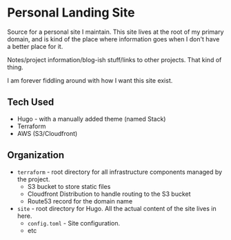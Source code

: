 # Personal Landing Site

Source for a personal site I maintain. 
This site lives at the root of my primary domain, and is kind of the place where
information goes when I don't have a better place for it. 

Notes/project information/blog-ish stuff/links to other projects. 
That kind of thing. 

I am forever fiddling around with how I want this site exist.

## Tech Used

- Hugo - with a manually added theme (named Stack)
- Terraform
- AWS (S3/Cloudfront)

## Organization

- `terraform` - root directory for all infrastructure components managed by the project. 
  - S3 bucket to store static files
  - Cloudfront Distribution to handle routing to the S3 bucket
  - Route53 record for the domain name
- `site` - root directory for Hugo. All the actual content of the site lives in here.
  - `config.toml` - Site configuration. 
  - etc
